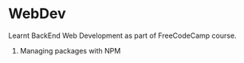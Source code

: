 # WebDev

Learnt BackEnd Web Development as part of FreeCodeCamp course.

1) Managing packages with NPM
